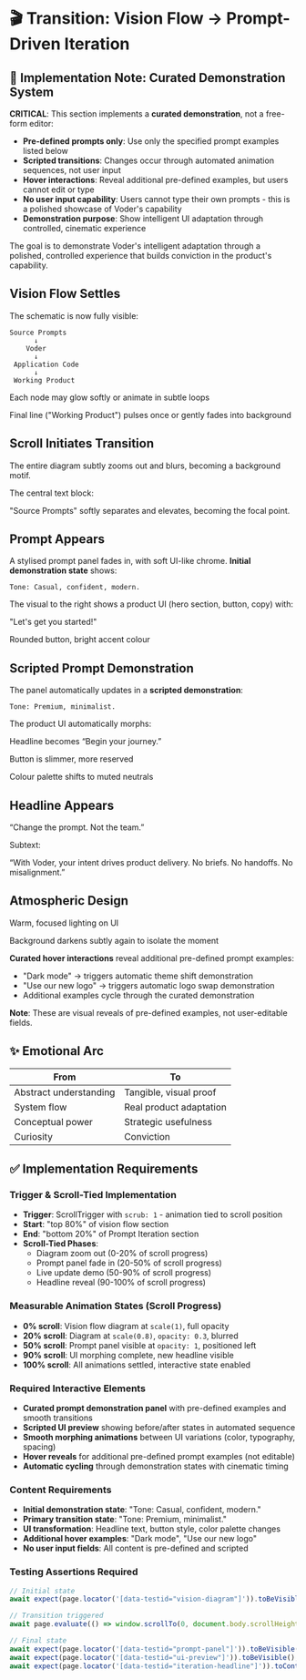 # 🎬 Transition: Vision Flow → Prompt-Driven Iteration

## 🎯 Implementation Note: Curated Demonstration System

**CRITICAL**: This section implements a **curated demonstration**, not a free-form editor:

- **Pre-defined prompts only**: Use only the specified prompt examples listed below
- **Scripted transitions**: Changes occur through automated animation sequences, not user input
- **Hover interactions**: Reveal additional pre-defined examples, but users cannot edit or type
- **No user input capability**: Users cannot type their own prompts - this is a polished showcase of Voder's capability
- **Demonstration purpose**: Show intelligent UI adaptation through controlled, cinematic experience

The goal is to demonstrate Voder's intelligent adaptation through a polished, controlled experience that builds conviction in the product's capability.

## Vision Flow Settles

The schematic is now fully visible:

```text
Source Prompts
      ↓
    Voder
      ↓
 Application Code
      ↓
 Working Product
```

Each node may glow softly or animate in subtle loops

Final line ("Working Product") pulses once or gently fades into background

## Scroll Initiates Transition

The entire diagram subtly zooms out and blurs, becoming a background motif.

The central text block:

"Source Prompts"
softly separates and elevates, becoming the focal point.

## Prompt Appears

A stylised prompt panel fades in, with soft UI-like chrome.
**Initial demonstration state** shows:

```text
Tone: Casual, confident, modern.
```

The visual to the right shows a product UI (hero section, button, copy) with:

"Let's get you started!"

Rounded button, bright accent colour

## Scripted Prompt Demonstration

The panel automatically updates in a **scripted demonstration**:

```text
Tone: Premium, minimalist.
```

The product UI automatically morphs:

Headline becomes “Begin your journey.”

Button is slimmer, more reserved

Colour palette shifts to muted neutrals

## Headline Appears

“Change the prompt. Not the team.”

Subtext:

“With Voder, your intent drives product delivery. No briefs. No handoffs. No misalignment.”

## Atmospheric Design

Warm, focused lighting on UI

Background darkens subtly again to isolate the moment

**Curated hover interactions** reveal additional pre-defined prompt examples:

- "Dark mode" → triggers automatic theme shift demonstration
- "Use our new logo" → triggers automatic logo swap demonstration
- Additional examples cycle through the curated demonstration

**Note**: These are visual reveals of pre-defined examples, not user-editable fields.

## ✨ Emotional Arc

| From                   | To                      |
| ---------------------- | ----------------------- |
| Abstract understanding | Tangible, visual proof  |
| System flow            | Real product adaptation |
| Conceptual power       | Strategic usefulness    |
| Curiosity              | Conviction              |

## ✅ Implementation Requirements

### Trigger & Scroll-Tied Implementation

- **Trigger**: ScrollTrigger with `scrub: 1` - animation tied to scroll position
- **Start**: "top 80%" of vision flow section
- **End**: "bottom 20%" of Prompt Iteration section
- **Scroll-Tied Phases**:
  - Diagram zoom out (0-20% of scroll progress)
  - Prompt panel fade in (20-50% of scroll progress)
  - Live update demo (50-90% of scroll progress)
  - Headline reveal (90-100% of scroll progress)

### Measurable Animation States (Scroll Progress)

- **0% scroll**: Vision flow diagram at `scale(1)`, full opacity
- **20% scroll**: Diagram at `scale(0.8)`, `opacity: 0.3`, blurred
- **50% scroll**: Prompt panel visible at `opacity: 1`, positioned left
- **90% scroll**: UI morphing complete, new headline visible
- **100% scroll**: All animations settled, interactive state enabled

### Required Interactive Elements

- **Curated prompt demonstration panel** with pre-defined examples and smooth transitions
- **Scripted UI preview** showing before/after states in automated sequence
- **Smooth morphing animations** between UI variations (color, typography, spacing)
- **Hover reveals** for additional pre-defined prompt examples (not editable)
- **Automatic cycling** through demonstration states with cinematic timing

### Content Requirements

- **Initial demonstration state**: "Tone: Casual, confident, modern."
- **Primary transition state**: "Tone: Premium, minimalist."
- **UI transformation**: Headline text, button style, color palette changes
- **Additional hover examples**: "Dark mode", "Use our new logo"
- **No user input fields**: All content is pre-defined and scripted

### Testing Assertions Required

```typescript
// Initial state
await expect(page.locator('[data-testid="vision-diagram"]')).toBeVisible();

// Transition triggered
await page.evaluate(() => window.scrollTo(0, document.body.scrollHeight * 0.6));

// Final state
await expect(page.locator('[data-testid="prompt-panel"]')).toBeVisible();
await expect(page.locator('[data-testid="ui-preview"]')).toBeVisible();
await expect(page.locator('[data-testid="iteration-headline"]')).toContainText('Change the prompt');
```

